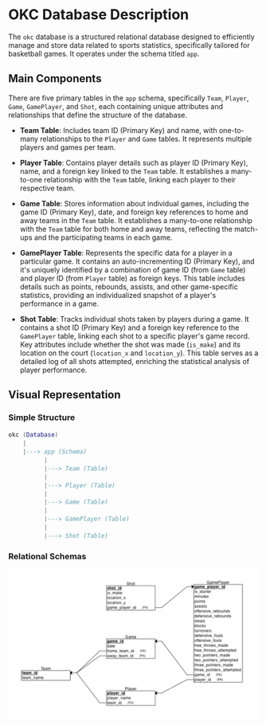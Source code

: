 # OKC Database Description

The `okc` database is a structured relational database designed to efficiently manage and store data related to sports statistics, specifically tailored for basketball games. It operates under the schema titled `app`.

## Main Components

There are five primary tables in the `app` schema, specifically `Team`, `Player`, `Game`, `GamePlayer`, and `Shot`, each containing unique attributes and relationships that define the structure of the database.

- **Team Table**: Includes team ID (Primary Key) and name, with one-to-many relationships to the `Player` and `Game` tables. It represents multiple players and games per team.

- **Player Table**: Contains player details such as player ID (Primary Key), name, and a foreign key linked to the `Team` table. It establishes a many-to-one relationship with the `Team` table, linking each player to their respective team.

- **Game Table**: Stores information about individual games, including the game ID (Primary Key), date, and foreign key references to home and away teams in the `Team` table. It establishes a many-to-one relationship with the `Team` table for both home and away teams, reflecting the match-ups and the participating teams in each game.

- **GamePlayer Table**: Represents the specific data for a player in a particular game. It contains an auto-incrementing ID (Primary Key), and it's uniquely identified by a combination of game ID (from `Game` table) and player ID (from `Player` table) as foreign keys. This table includes details such as points, rebounds, assists, and other game-specific statistics, providing an individualized snapshot of a player's performance in a game.

- **Shot Table**: Tracks individual shots taken by players during a game. It contains a shot ID (Primary Key) and a foreign key reference to the `GamePlayer` table, linking each shot to a specific player's game record. Key attributes include whether the shot was made (`is_make`) and its location on the court (`location_x` and `location_y`). This table serves as a detailed log of all shots attempted, enriching the statistical analysis of player performance.

## Visual Representation

### Simple Structure

```Lua
okc (Database)
    |
    |---> app (Schema)
          |
          |---> Team (Table)
          |
          |---> Player (Table)
          |
          |---> Game (Table)
          |
          |---> GamePlayer (Table)
          |
          |---> Shot (Table)
```

### Relational Schemas

![Schemas](./schemas.png)
